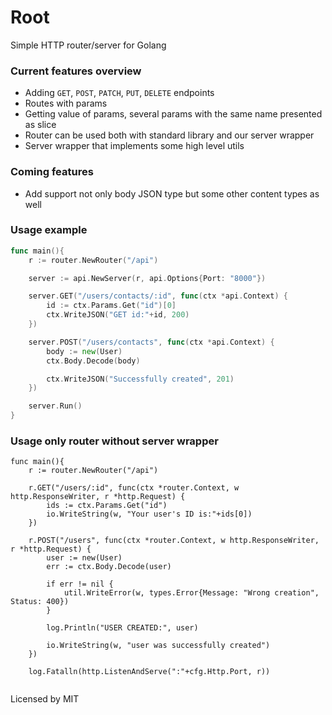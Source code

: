 # Root
Simple HTTP router/server for Golang

### Current features overview
- Adding `GET`, `POST`, `PATCH`, `PUT`, `DELETE` endpoints
- Routes with params
- Getting value of params, several params with the same name presented as slice
- Router can be used both with standard library and our server wrapper
- Server wrapper that implements some high level utils

### Coming features
- Add support not only body JSON type but some other content types as well


### Usage example

```go
func main(){
	r := router.NewRouter("/api")

	server := api.NewServer(r, api.Options{Port: "8000"})

	server.GET("/users/contacts/:id", func(ctx *api.Context) {
		id := ctx.Params.Get("id")[0]
		ctx.WriteJSON("GET id:"+id, 200)
	})

	server.POST("/users/contacts", func(ctx *api.Context) {
		body := new(User)
		ctx.Body.Decode(body)

		ctx.WriteJSON("Successfully created", 201)
	})

	server.Run()
}

```

<!--
```go

func main() {

	r := api.NewRouter("/api")

	cfg, err := config.Init()
	if err != nil {
		log.Fatalf("error: %s\n", err)
	}

	server := api.NewServer(cfg.Http.Port)

	server.Router(r)

	/*
	GET /users/:id
	curl -X GET http://localhost:8000/api/users/31231232
	---
	'You get user by ID:31231232'
	*/
	r.GET("/users/:id", func(ctx *api.Context, w http.ResponseWriter, r *http.Request) {
		io.WriteString(w, fmt.Sprintf("You get user by ID:%s\n", ctx.Params.Get("id")))
	})

	/*
	POST /users/:id
	curl -X POST -H "Content-Type: application/json" -d '{"name": "Anthony", "age": 19, "city": "Miami"}' http://localhost:8000/api/users/dwqdqw
	---
	'{"name":"Anthony","age":19,"city":"Miami"}'
	*/
	r.POST("/users/:id", func(ctx *api.Context, w http.ResponseWriter, r *http.Request) {
		body := new(User)
		err := util.DecodeBody(r.Body).Decode(body)
		if err != nil {
			util.WriteError(w, types.Error{Message: "Bad request", Status: 400})
			return
		}

		util.WriteJSON(w, body, 201)
	})

	/*
	GET /users/:id/contacts/:email
	curl -X GET http://localhost:8000/api/users/31231232/contacts/test@gmail.com
	---
	'You get user by ID:31231232, contact id: test@gmail.com'
	*/
	r.GET("/users/:id/contacts/:email", func(ctx *api.Context, w http.ResponseWriter, r *http.Request) {
		io.WriteString(w, fmt.Sprintf("You get user by ID:%s, email: %s\n", ctx.Params.Get("id"), ctx.Params.Get("email")))
	})

	/*
	GET /users/contacts
	curl -X GET http://localhost:8000/api/users/contacts
	---
	'USER CONTACTS: [ANDRE, PEDRO, LUCAS]'
	*/
	r.GET("/users/contacts", func(ctx *api.Context, w http.ResponseWriter, r *http.Request) {
		io.WriteString(w, "USER CONTACTS: [ANDRE, PEDRO, LUCAS]")
	})

	log.Printf("Server started on port %s", cfg.Http.Port)

	log.Fatal(server.Run())
}
```
-->

### Usage only router without server wrapper

```golang
func main(){
	r := router.NewRouter("/api")

	r.GET("/users/:id", func(ctx *router.Context, w http.ResponseWriter, r *http.Request) {
		ids := ctx.Params.Get("id")
		io.WriteString(w, "Your user's ID is:"+ids[0])
	})

	r.POST("/users", func(ctx *router.Context, w http.ResponseWriter, r *http.Request) {
		user := new(User)
		err := ctx.Body.Decode(user)

		if err != nil {
			util.WriteError(w, types.Error{Message: "Wrong creation", Status: 400})
		}

		log.Println("USER CREATED:", user)

		io.WriteString(w, "user was successfully created")
	})

	log.Fatalln(http.ListenAndServe(":"+cfg.Http.Port, r))
	
```

Licensed by MIT
